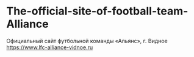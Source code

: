 # The-official-site-of-football-team-Alliance
Официальный сайт футбольной команды «Альянс», г. Видное   https://www.lfc-alliance-vidnoe.ru
